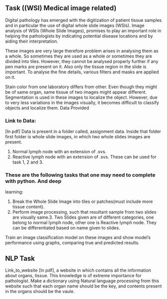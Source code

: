 ## Task ((WSI) Medical image related)
Digital pathology has emerged with the digitization of patient tissue samples and in particular
the use of digital whole slide images (WSIs). Image analysis of WSIs (Whole Slide Images),
promises to play an important role in helping the pathologists by indicating potential disease
locations and by aiding their interpretation.

These images are very large therefore problem arises in analysing them as a whole. So
sometimes they are used as a whole or sometimes they are divided into tiles. However, they
cannot be analysed properly further if any pen marks are present on it. Also only the tissue
region in the slide is important. To analyse the fine details, various filters and masks are applied
on it.

Stain color from one laboratory differs from other. Even though they might be of same organ,
same tissue of two images might appear different. Segmentation is used in these images to
localize the object. However, due to very less variations in the images visually, it becomes
difficult to classify objects and localize them.
Data Provided

### Link to Data:
[In pdf]
Data is present in a folder called, assignment data.
Inside that folder first folder is whole slide images, in which two whole slides images are
present.
1. Normal lymph node with an extension of .svs.
2. Reactive lymph node with an extension of .svs.
These can be used for task 1, 2 and 3.
### These are the following tasks that one may need to complete with python. And deep
learning:

1. Break the Whole Slide Image into tiles or patches(must include more tissue content).
2. Perform image processing, such that resultant sample from two slides are visually same.3. Two Slides given are of different categories, one belong to normal lymph node, other
one is Reactive lymph node. They can be differentiated based on name given to slides.

Train an image classification model on these images and show model’s performance
using graphs, comparing true and predicted results.

## NLP Task
Link_to_website [In pdf], a website in which contains all the information about organs, tissue. This
knowledge is of extreme importance for pathologist.
Make a dictionary using Natural language processing from this website such that each organ
name should be the key, and contents present in the organs should be the vaule.
